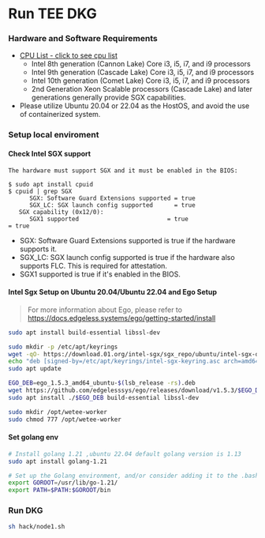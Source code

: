 # Run TEE DKG

### Hardware and Software Requirements

* [CPU List - click to see cpu list](https://ark.intel.com/content/www/us/en/ark/search/featurefilter.html?productType=873&2\_SoftwareGuardExtensions=Yes%20with%20Intel%C2%AE%20ME)
  * Intel 8th generation (Cannon Lake) Core i3, i5, i7, and i9 processors
  * Intel 9th generation (Cascade Lake) Core i3, i5, i7, and i9 processors
  * Intel 10th generation (Comet Lake) Core i3, i5, i7, and i9 processors
  * 2nd Generation Xeon Scalable processors (Cascade Lake) and later generations generally provide SGX capabilities.
* Please utilize Ubuntu 20.04 or 22.04 as the HostOS, and avoid the use of containerized system.

### Setup local enviroment

#### Check Intel SGX support

```
The hardware must support SGX and it must be enabled in the BIOS:

$ sudo apt install cpuid
$ cpuid | grep SGX
      SGX: Software Guard Extensions supported = true
      SGX_LC: SGX launch config supported      = true
   SGX capability (0x12/0):
      SGX1 supported                         = true                       = true
```

* SGX: Software Guard Extensions supported is true if the hardware supports it.
* SGX\_LC: SGX launch config supported is true if the hardware also supports FLC. This is required for attestation.
* SGX1 supported is true if it's enabled in the BIOS.

#### Intel Sgx Setup on Ubuntu 20.04/Ubuntu 22.04 and Ego Setup

> For more information about Ego, please refer to https://docs.edgeless.systems/ego/getting-started/install

```bash
sudo apt install build-essential libssl-dev

sudo mkdir -p /etc/apt/keyrings
wget -qO- https://download.01.org/intel-sgx/sgx_repo/ubuntu/intel-sgx-deb.key | sudo tee /etc/apt/keyrings/intel-sgx-keyring.asc > /dev/null
echo "deb [signed-by=/etc/apt/keyrings/intel-sgx-keyring.asc arch=amd64] https://download.01.org/intel-sgx/sgx_repo/ubuntu $(lsb_release -cs) main" | sudo tee /etc/apt/sources.list.d/intel-sgx.list
sudo apt update

EGO_DEB=ego_1.5.3_amd64_ubuntu-$(lsb_release -rs).deb
wget https://github.com/edgelesssys/ego/releases/download/v1.5.3/$EGO_DEB
sudo apt install ./$EGO_DEB build-essential libssl-dev

sudo mkdir /opt/wetee-worker
sudo chmod 777 /opt/wetee-worker
```

#### Set golang env

```bash
# Install golang 1.21 ,ubuntu 22.04 default golang version is 1.13
sudo apt install golang-1.21

# Set up the Golang environment, and/or consider adding it to the .bashrc or .zshrc file in the home directory.
export GOROOT=/usr/lib/go-1.21/
export PATH=$PATH:$GOROOT/bin
```

### Run DKG

```bash
sh hack/node1.sh
```
